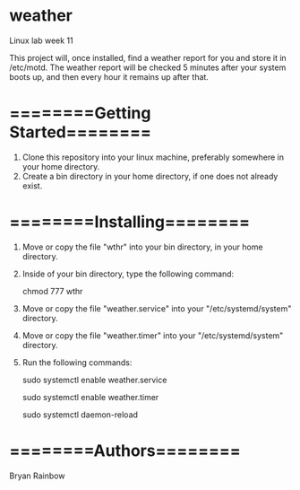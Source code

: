 # weather
Linux lab week 11

This project will, once installed, find a weather report for you and store it in /etc/motd.
The weather report will be checked 5 minutes after your system boots up, and then every hour it
remains up after that.

========Getting Started========
===================

1. Clone this repository into your linux machine, preferably somewhere in your home directory.
2. Create a bin directory in your home directory, if one does not already exist.

========Installing========
===================

1. Move or copy the file "wthr" into your bin directory, in your home directory.
2. Inside of your bin directory, type the following command:

	chmod 777 wthr
	
4. Move or copy the file "weather.service" into your "/etc/systemd/system" directory.
5. Move or copy the file "weather.timer" into your "/etc/systemd/system" directory.
6. Run the following commands:

	sudo systemctl enable weather.service
	
	sudo systemctl enable weather.timer
	
	sudo systemctl daemon-reload

========Authors========
===================

Bryan Rainbow
